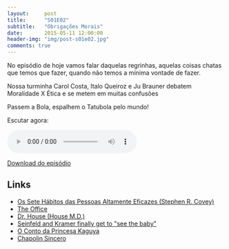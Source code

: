 ```yaml
---
layout:     post
title:      "S01E02"
subtitle:   "Obrigações Morais"
date:       2015-05-11 12:00:00
header-img: "img/post-s01e02.jpg"
comments: true
---
```


<p>No episódio de hoje vamos falar daquelas regrinhas, aquelas coisas chatas que temos que fazer, quando não temos a mínima vontade de fazer.</p>

<p>Nossa turminha Carol Costa, Italo Queiroz e Ju Brauner debatem Moralidade X Ética e se metem em muitas confusões</p>

<p>Passem a Bola, espalhem o Tatubola pelo mundo!</p>

<p>Escutar agora:</p>
<audio controls>
	<source src="https://podcastmachine.com/podcasts/18501/episodes/107203/media_files/249470/download/3/file_128kb.mp3" type="audio/ogg" />
	<source src="https://podcastmachine.com/podcasts/18501/episodes/107203/media_files/249471/download/3/file_128kb.m4a" type="audio/mpeg" />
	<a href="https://podcastmachine.com/podcasts/18501/episodes/107203/media_files/249470/download/3/file_128kb.mp3">s01e01</a>
</audio>
<p>
<a href="https://podcastmachine.com/podcasts/18501/episodes/107203/media_files/249470/download/3/file_128kb.mp3">Download do episódio</a> 
</p>

<h2 class="section-heading">Links</h2>
<p>
	<ul>
		<li><a href="http://pt.wikipedia.org/wiki/Os_Sete_H%C3%A1bitos_das_Pessoas_Altamente_Eficazes" target="_blank">Os Sete Hábitos das Pessoas Altamente Eficazes (Stephen R. Covey)</a></li>
		<li><a href="http://www.imdb.com/title/tt0386676/?ref_=nv_sr_1" target="_blank">The Office</a></li>
		<li><a href="http://www.imdb.com/title/tt0412142/?ref_=nv_sr_2" target="_blank">Dr. House (House M.D.)</a></li>
		<li><a href="https://www.youtube.com/watch?v=6pQmeIqsvSg" target="_blank">Seinfeld and Kramer finally get to "see the baby"</a></li>
		<li><a href="http://www.imdb.com/title/tt2576852/?ref_=fn_al_tt_1" target="_blank">O Conto da Princesa Kaguya</a></li>
		<li><a href="https://instagram.com/chapolinoficial/" target="_blank">Chapolin Sincero</a></li>
		<!--- <li><a href=""  target="_blank"></a></li> --->
	</ul>
</p>

